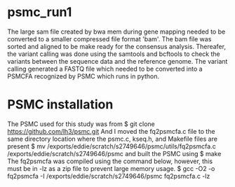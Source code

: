 # psmc_run1
The large sam file created by bwa mem during gene mapping needed to be converted to a smaller compressed file format 'bam'. The bam file was sorted and aligned to be make ready for the consensus analysis. Thereafer, the variant calling was done using the samtools and bcftools to check the variants between the sequence data and the reference genome.
The variant calling generated a FASTQ file which needed to be converted into a PSMCFA recognized by PSMC which runs in python.
# PSMC installation
The PSMC used for this study was from
$ git clone https://github.com/lh3/psmc.git
And I moved the fq2psmcfa.c file to the same directory location where the psmc.c, kseq.h, and Makefile files are present
$ mv /exports/eddie/scratch/s2749646/psmc/utils/fq2psmcfa.c /exports/eddie/scratch/s2749646/psmc
and built the PSMC using
$ make
The fq2psmcfa was compiled using the command below, however, this must be in -lz as a zip file to prevent large memory usage.
$ gcc -O2 -o fq2psmcfa -I /exports/eddie/scratch/s2749646/psmc fq2psmcfa.c -lz
